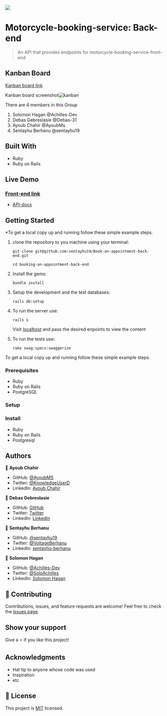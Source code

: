 ![](https://img.shields.io/badge/Microverse-blueviolet)

# Motorcycle-booking-service: Back-end

> An API that provides endpoints for motorcycle-booking-service-front-end

## Kanban Board
[Kanban board link](https://github.com/sentayhu19/Book-an-appointment-back-end/projects/1)

Kanban board screenshot![kanban](https://user-images.githubusercontent.com/77745775/184105254-444d5425-98de-4e7e-b920-79e09d1032ea.png)

There are 4 members in this Group

1. Solomon Hagan @Achilles-Dev 
2. Debas Gebreslasie @Debas-31 
3. Ayoub Chahir @AyoubMs 
4. Sentayhu Berhanu @sentayhu19 


## Built With

- Ruby
- Ruby on Rails
  
 ## Live Demo
 ### [Front-end link](https://github.com/AyoubMs/book-an-appointment-front-end)
 
 
 - [API-docs](http://127.0.0.1:3000/api-docs/index.html)



## Getting Started

*To get a local copy up and running follow these simple example steps.

1. clone the repository to you machine using your terminal:
   ```
   git clone git@github.com:sentayhu19/Book-an-appointment-back-end.git
   ```
   ```
   cd booking-an-appointment-back-end
   ```
2. Install the gems:
   ```
   bundle install
   ```
3. Setup the development and the test databases:
    ```
   rails db:setup
    ```
4. To run the server use:
   ```
   rails s
   ```
   Visit [localhost](http://localhost:3000/api/v1) and pass the desired enpoints to view the content

5. To run the tests use:
   ```
   rake swag:specs:swaggerize
   ```


To get a local copy up and running follow these simple example steps.

### Prerequisites
- Ruby
- Ruby on Rails
- PostgreSQL
### Setup

### Install
- Ruby
- Ruby on Rails
- Postgresql

## Authors

👤 **Ayoub Chahir**

- GitHub: [@AyoubMS](https://github.com/AyoubMs)
- Twitter: [@KnowledgeUserD](https://twitter.com/KnowledgeUserD)
- LinkedIn: [Ayoub Chahir](https://www.linkedin.com/in/ayoub-chahir/) 

👤 **Debas Gebreslasie**

- GitHub: [GitHub](https://github.com/Debas-31)
- Twitter: [Twitter](https://twitter.com/DEBSH76956492)
- LinkedIn: [LinkedIn](https://www.linkedin.com/in/debas-gebrengus)

👤 **Sentayhu Berhanu** 

- GitHub: [@sentayhu19](https://github.com/sentayhu19) 
- Twitter: [@VoltageBerhanu](https://twitter.com/VoltageBerhanu) 
- LinkedIn: [sentayhu-berhanu](https://www.linkedin.com/in/sentayhu-berhanu-6376579a/) 

👤 **Solomon Hagan**

- GitHub: [@Achilles-Dev](https://github.com/Achilles-Dev/)
- Twitter: [@SoloAchilles](https://twitter.com/SoloAchilles/)
- LinkedIn: [Solomon Hagan](https://www.linkedin.com/in/solomon-hagan/) 
## 🤝 Contributing

Contributions, issues, and feature requests are welcome!
Feel free to check the [issues page](https://github.com/sentayhu19/Book-an-appointment-back-end/issues).

## Show your support

Give a ⭐️ if you like this project!

## Acknowledgments

- Hat tip to anyone whose code was used
- Inspiration
- etc

## 📝 License

This project is [MIT](./LICENSE) licensed.
